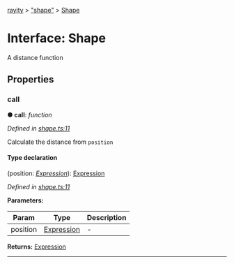[rayity](../README.md) > ["shape"](../modules/_shape_.md) > [Shape](../interfaces/_shape_.shape.md)



# Interface: Shape


A distance function


## Properties
<a id="call"></a>

###  call

**●  call**:  *function* 

*Defined in [shape.ts:11](https://github.com/gribbet/rayity/blob/master/src/shape.ts#L11)*



Calculate the distance from `position`

#### Type declaration
(position: *[Expression](_expression_.expression.md)*): [Expression](_expression_.expression.md)


*Defined in [shape.ts:11](https://github.com/gribbet/rayity/blob/master/src/shape.ts#L11)*



**Parameters:**

| Param | Type | Description |
| ------ | ------ | ------ |
| position | [Expression](_expression_.expression.md)   |  - |





**Returns:** [Expression](_expression_.expression.md)






___


